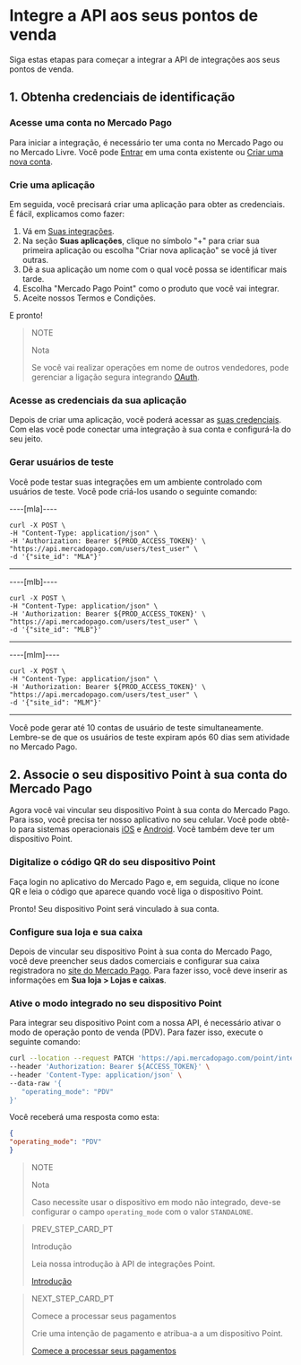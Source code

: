 # Integre a API aos seus pontos de venda

Siga estas etapas para começar a integrar a API de integrações aos seus pontos de venda.

## 1. Obtenha credenciais de identificação

### Acesse uma conta no Mercado Pago

Para iniciar a integração, é necessário ter uma conta no Mercado Pago ou no Mercado Livre.
Você pode [Entrar](https://www.mercadolibre.com/jms/[FAKER][GLOBALIZE][SITE_ID]/lgz/login?platform_id=mp&go=https://www.mercadopago[FAKER][URL][DOMAIN]/developers/pt/guides/in-person-payments/qr-code/pre-requisites)
em uma conta existente ou [Criar uma nova conta](https://www.mercadopago[FAKER][URL][DOMAIN]).

### Crie uma aplicação

Em seguida, você precisará criar uma aplicação para obter as credenciais. É fácil, explicamos como fazer:

1. Vá em [Suas integrações](https://www.mercadopago[FAKER][URL][DOMAIN]/developers/panel/applications).
2. Na seção **Suas aplicações**, clique no símbolo "+" para criar sua primeira aplicação ou escolha "Criar nova aplicação" se você já tiver outras.
3. Dê a sua aplicação um nome com o qual você possa se identificar mais tarde.
4. Escolha "Mercado Pago Point" como o produto que você vai integrar.
5. Aceite nossos Termos e Condições.

E pronto!

> NOTE
>
> Nota
>
> Se você vai realizar operações em nome de outros vendedores, pode gerenciar a ligação segura integrando [OAuth](https://www.mercadopago[FAKER][URL][DOMAIN]/developers/pt/guides/security/oauth).

### Acesse as credenciais da sua aplicação

Depois de criar uma aplicação, você poderá acessar as [suas credenciais](https://www.mercadopago[FAKER][URL][DOMAIN]/developers/panel/credentials). Com elas você pode conectar uma integração à sua conta e configurá-la do seu jeito.

### Gerar usuários de teste

Você pode testar suas integrações em um ambiente controlado com usuários de teste. Você pode criá-los usando o seguinte comando:

----[mla]----

```curl
curl -X POST \
-H "Content-Type: application/json" \
-H 'Authorization: Bearer ${PROD_ACCESS_TOKEN}' \
"https://api.mercadopago.com/users/test_user" \
-d '{"site_id": "MLA"}'
```
------------

----[mlb]----

```curl
curl -X POST \
-H "Content-Type: application/json" \
-H 'Authorization: Bearer ${PROD_ACCESS_TOKEN}' \
"https://api.mercadopago.com/users/test_user" \
-d '{"site_id": "MLB"}'
```
------------

----[mlm]----

```curl
curl -X POST \
-H "Content-Type: application/json" \
-H 'Authorization: Bearer ${PROD_ACCESS_TOKEN}' \
"https://api.mercadopago.com/users/test_user" \
-d '{"site_id": "MLM"}'
```
------------

Você pode gerar até 10 contas de usuário de teste simultaneamente. Lembre-se de que os usuários de teste expiram após 60 dias sem atividade no Mercado Pago.

## 2. Associe o seu dispositivo Point à sua conta do Mercado Pago

Agora você vai vincular seu dispositivo Point à sua conta do Mercado Pago. Para isso, você precisa ter nosso aplicativo no seu celular. Você pode obtê-lo para sistemas operacionais [iOS](https://itunes.apple.com/ar/app/mercado-pago/id925436649?mt=8) e [Android](https://play.google.com/store/apps/details?id=com.mercadopago.wallet&hl=es_419).
Você também deve ter um dispositivo Point.

### Digitalize o código QR do seu dispositivo Point

Faça login no aplicativo do Mercado Pago e, em seguida, clique no ícone QR e leia o código que aparece quando você liga o dispositivo Point. 

Pronto! Seu dispositivo Point será vinculado à sua conta.

### Configure sua loja e sua caixa

Depois de vincular seu dispositivo Point à sua conta do Mercado Pago, você deve preencher seus dados comerciais e configurar sua caixa registradora no [site do Mercado Pago](https://www.mercadopago[FAKER][URL][DOMAIN]). Para fazer isso, você deve inserir as informações em **Sua loja > Lojas e caixas**.

### Ative o modo integrado no seu dispositivo Point

Para integrar seu dispositivo Point com a nossa API, é necessário ativar o modo de operação ponto de venda (PDV). Para fazer isso, execute o seguinte comando:

``` bash
curl --location --request PATCH 'https://api.mercadopago.com/point/integration-api/devices/{{device.id}}' \
--header 'Authorization: Bearer ${ACCESS_TOKEN}' \
--header 'Content-Type: application/json' \
--data-raw '{
   "operating_mode": "PDV"
}'
```

Você receberá uma resposta como esta:

``` json
{
"operating_mode": "PDV"
}
```

> NOTE
>
>Nota
>
> Caso necessite usar o dispositivo em modo não integrado, deve-se configurar o campo `operating_mode` com o valor `STANDALONE`.


> PREV_STEP_CARD_PT
>
> Introdução
>
> Leia nossa introdução à API de integrações Point.
>
> [Introdução](https://www.mercadopago[FAKER][URL][DOMAIN]/developers/pt/guides/in-person-payments/integration-api/introduction)


> NEXT_STEP_CARD_PT
>
> Comece a processar seus pagamentos
>
> Crie uma intenção de pagamento e atribua-a a um dispositivo Point.
>
> [Comece a processar seus pagamentos](https://www.mercadopago[FAKER][URL][DOMAIN]/developers/pt/guides/in-person-payments/integration-api/create-payment-intent)


